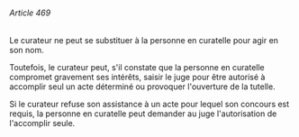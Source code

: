 ###### Article 469

Le curateur ne peut se substituer à la personne en curatelle pour agir en son nom.

Toutefois, le curateur peut, s'il constate que la personne en curatelle compromet gravement ses intérêts, saisir le juge pour être autorisé à accomplir seul un acte déterminé ou provoquer l'ouverture de la tutelle.

Si le curateur refuse son assistance à un acte pour lequel son concours est requis, la personne en curatelle peut demander au juge l'autorisation de l'accomplir seule.

